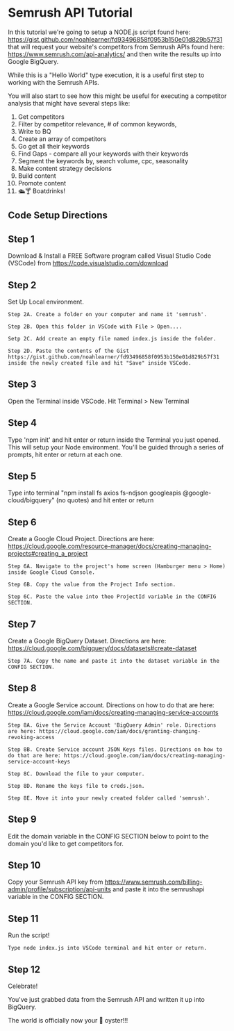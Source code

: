 # Semrush API Tutorial
In this tutorial we're going to setup a NODE.js script found here: https://gist.github.com/noahlearner/fd93496858f0953b150e01d829b57f31 that will request your website's competitors from Semrush APIs found here: https://www.semrush.com/api-analytics/ and then write the results up into Google BigQuery.

While this is a "Hello World" type execution, it is a useful first step to working with the Semrush APIs.

You will also start to see how this might be useful for executing a competitor analysis that might have several steps like:

1. Get competitors
2. Filter by competitor relevance, # of common keywords,  
3. Write to BQ
4. Create an array of competitors
5. Go get all their keywords
6. Find Gaps - compare all your keywords with their keywords
7. Segment the keywords by, search volume, cpc, seasonality
8. Make content strategy decisions
9. Build content
10. Promote content
11. 🛳🍸 Boatdrinks!

## Code Setup Directions

## Step 1 
Download & Install a FREE Software program called Visual Studio Code (VSCode) from https://code.visualstudio.com/download
## Step 2 
Set Up Local environment. 

    Step 2A. Create a folder on your computer and name it 'semrush'.
    
    Step 2B. Open this folder in VSCode with File > Open....
    
    Setp 2C. Add create an empty file named index.js inside the folder.
    
    Step 2D. Paste the contents of the Gist https://gist.github.com/noahlearner/fd93496858f0953b150e01d829b57f31 inside the newly created file and hit "Save" inside VSCode.
    
## Step 3 
Open the Terminal inside VSCode. Hit Terminal > New Terminal
## Step 4 
Type 'npm init' and hit enter or return inside the Terminal you just opened.  This will setup your Node environment. You'll be guided through a series of prompts, hit enter or return at each one.
## Step 5 
Type into terminal "npm install fs axios fs-ndjson googleapis @google-cloud/bigquery"  (no quotes) and hit enter or return
## Step 6 
Create a Google Cloud Project. Directions are here: https://cloud.google.com/resource-manager/docs/creating-managing-projects#creating_a_project
    
    Step 6A. Navigate to the project's home screen (Hamburger menu > Home) inside Google Cloud Console.
    
    Step 6B. Copy the value from the Project Info section.
    
    Step 6C. Paste the value into theo ProjectId variable in the CONFIG SECTION.
## Step 7 
Create a Google BigQuery Dataset. Directions are here: https://cloud.google.com/bigquery/docs/datasets#create-dataset
    
    Step 7A. Copy the name and paste it into the dataset variable in the CONFIG SECTION.
## Step 8 
Create a Google Service account. Directions on how to do that are here: https://cloud.google.com/iam/docs/creating-managing-service-accounts
    
    Step 8A. Give the Service Account 'BigQuery Admin' role. Directions are here: https://cloud.google.com/iam/docs/granting-changing-revoking-access
    
    Step 8B. Create Service account JSON Keys files. Directions on how to do that are here: https://cloud.google.com/iam/docs/creating-managing-service-account-keys
    
    Step 8C. Download the file to your computer.
   
    Step 8D. Rename the keys file to creds.json.
    
    Step 8E. Move it into your newly created folder called 'semrush'.
## Step 9 
Edit the domain variable in the CONFIG SECTION below to point to the domain you'd like to get competitors for.
## Step 10 
Copy your Semrush API key from https://www.semrush.com/billing-admin/profile/subscription/api-units and paste it into the semrushapi variable in the CONFIG SECTION.
## Step 11 
Run the script! 

    Type node index.js into VSCode terminal and hit enter or return.
## Step 12 
Celebrate!  

You've just grabbed data from the Semrush API and written it up into BigQuery.  

The world is officially now your 🦪 oyster!!!
